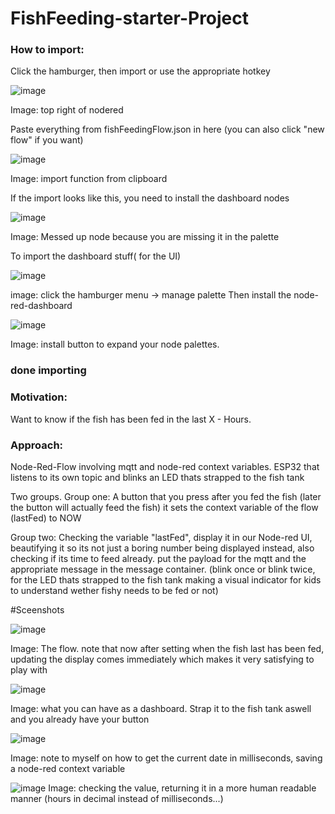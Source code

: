 # FishFeeding-starter-Project
### How to import:
Click the hamburger, then import or use the appropriate hotkey

![image](https://github.com/user-attachments/assets/3ac86fb6-f7cf-4a79-895f-5d299d21e469)

Image: top right of nodered

Paste everything from fishFeedingFlow.json in here (you can also click "new flow" if you want)

![image](https://github.com/user-attachments/assets/e954f18b-0034-4a71-844b-bcc05d1fb7e6)

Image: import function from clipboard


If the import looks like this, you need to install the dashboard nodes

![image](https://github.com/user-attachments/assets/6fb786d2-bbaa-4d04-b3dc-c1cb42184b3e)


Image: Messed up node because you are missing it in the palette


To import the dashboard stuff( for the UI)


![image](https://github.com/user-attachments/assets/0e51cd70-dcd4-4bd1-bcc5-0eb6010f864d)

image: click the hamburger menu -> manage palette
Then install the node-red-dashboard

![image](https://github.com/user-attachments/assets/6d112bbc-d590-41d9-a16a-e4fd56535363)

Image: install button to expand your node palettes. 
### done importing

### Motivation: 
Want to know if the fish has been fed in the last X - Hours. 
### Approach:
Node-Red-Flow involving mqtt and node-red context variables. 
ESP32 that listens to its own topic and blinks an LED thats strapped to the fish tank

Two groups. Group one: 
A button that you press after you fed the fish (later the button will actually feed the fish)
it sets the context variable of the flow (lastFed) to NOW

Group two: 
Checking the variable "lastFed", display it in our Node-red UI, beautifying it so its not just a boring number being displayed instead, also checking if its time to feed already. put the payload for the mqtt and the appropriate message in the message container. (blink once or blink twice, for the LED thats strapped to the fish tank making a visual indicator for kids to understand wether fishy needs to be fed or not)

#Sceenshots

![image](https://github.com/user-attachments/assets/1c6ad450-3d9f-4504-b775-674834ea0680)

Image: The flow. note that now after setting when the fish last has been fed, updating the display comes immediately which makes it very satisfying to play with

![image](https://github.com/user-attachments/assets/8ad89da5-19bc-4479-8beb-b4063210f648)

Image: what you can have as a dashboard. Strap it to the fish tank aswell and you already have your button

![image](https://github.com/user-attachments/assets/7ad39835-cd82-4eb4-afea-18d1a46fb848)

Image: note to myself on how to get the current date in milliseconds, saving a node-red context variable

![image](https://github.com/user-attachments/assets/53560adf-ef7a-4528-99b6-efb3f0adbcf0)
Image: checking the value, returning it in a more human readable manner (hours in decimal instead of milliseconds...)
